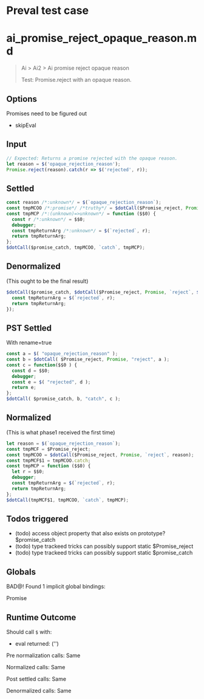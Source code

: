 # Preval test case

# ai_promise_reject_opaque_reason.md

> Ai > Ai2 > Ai promise reject opaque reason
>
> Test: Promise.reject with an opaque reason.

## Options

Promises need to be figured out
- skipEval

## Input

`````js filename=intro
// Expected: Returns a promise rejected with the opaque reason.
let reason = $('opaque_rejection_reason');
Promise.reject(reason).catch(r => $('rejected', r));
`````


## Settled


`````js filename=intro
const reason /*:unknown*/ = $(`opaque_rejection_reason`);
const tmpMCOO /*:promise*/ /*truthy*/ = $dotCall($Promise_reject, Promise, `reject`, reason);
const tmpMCP /*:(unknown)=>unknown*/ = function ($$0) {
  const r /*:unknown*/ = $$0;
  debugger;
  const tmpReturnArg /*:unknown*/ = $(`rejected`, r);
  return tmpReturnArg;
};
$dotCall($promise_catch, tmpMCOO, `catch`, tmpMCP);
`````


## Denormalized
(This ought to be the final result)

`````js filename=intro
$dotCall($promise_catch, $dotCall($Promise_reject, Promise, `reject`, $(`opaque_rejection_reason`)), `catch`, function (r) {
  const tmpReturnArg = $(`rejected`, r);
  return tmpReturnArg;
});
`````


## PST Settled
With rename=true

`````js filename=intro
const a = $( "opaque_rejection_reason" );
const b = $dotCall( $Promise_reject, Promise, "reject", a );
const c = function($$0 ) {
  const d = $$0;
  debugger;
  const e = $( "rejected", d );
  return e;
};
$dotCall( $promise_catch, b, "catch", c );
`````


## Normalized
(This is what phase1 received the first time)

`````js filename=intro
let reason = $(`opaque_rejection_reason`);
const tmpMCF = $Promise_reject;
const tmpMCOO = $dotCall($Promise_reject, Promise, `reject`, reason);
const tmpMCF$1 = tmpMCOO.catch;
const tmpMCP = function ($$0) {
  let r = $$0;
  debugger;
  const tmpReturnArg = $(`rejected`, r);
  return tmpReturnArg;
};
$dotCall(tmpMCF$1, tmpMCOO, `catch`, tmpMCP);
`````


## Todos triggered


- (todo) access object property that also exists on prototype? $promise_catch
- (todo) type trackeed tricks can possibly support static $Promise_reject
- (todo) type trackeed tricks can possibly support static $promise_catch


## Globals


BAD@! Found 1 implicit global bindings:

Promise


## Runtime Outcome


Should call `$` with:
 - eval returned: ('<skipped by option>')

Pre normalization calls: Same

Normalized calls: Same

Post settled calls: Same

Denormalized calls: Same
